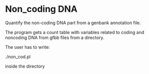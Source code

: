 # Non_coding DNA

Quantify the non-coding DNA part from a genbank annotation file.

The program gets a count table with variables related to coding and noncoding DNA from gfbb files from a directory.

The user has to write:

./non_cod.pl
		
inside the directory
